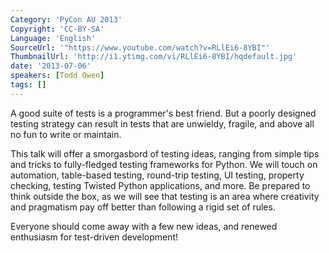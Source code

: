```yaml
---
Category: 'PyCon AU 2013'
Copyright: 'CC-BY-SA'
Language: 'English'
SourceUrl: '"https://www.youtube.com/watch?v=RLlEi6-8YBI"'
ThumbnailUrl: 'http://i1.ytimg.com/vi/RLlEi6-8YBI/hqdefault.jpg'
date: '2013-07-06'
speakers: [Todd Owen]
tags: []
---
```

A good suite of tests is a programmer's best friend. But a poorly designed testing strategy can result in tests that are unwieldy, fragile, and above all no fun to write or maintain.

This talk will offer a smorgasbord of testing ideas, ranging from simple tips and tricks to fully-fledged testing frameworks for Python. We will touch on automation, table-based testing, round-trip testing, UI testing, property checking, testing Twisted Python applications, and more. Be prepared to think outside the box, as we will see that testing is an area where creativity and pragmatism pay off better than following a rigid set of rules.

Everyone should come away with a few new ideas, and renewed enthusiasm for test-driven development!